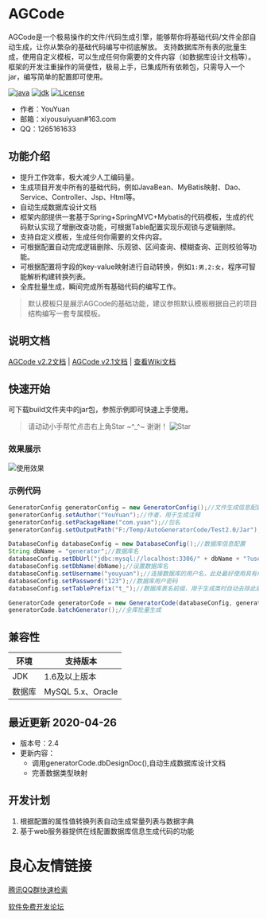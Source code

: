 # AGCode

 
     
 

AGCode是一个极易操作的文件/代码生成引擎，能够帮你将基础代码/文件全部自动生成，让你从繁杂的基础代码编写中彻底解放。
支持数据库所有表的批量生成，使用自定义模板，可以生成任何你需要的文件内容（如数据库设计文档等）。  
框架的开发注重操作的简便性，极易上手，已集成所有依赖包，只需导入一个jar，编写简单的配置即可使用。  


[![java](https://img.shields.io/badge/language-java-orange.svg)]()
[![jdk](https://img.shields.io/badge/jdk-1.6-green.svg)]()
[![License](http://img.shields.io/:license-apache-blue.svg)](http://www.apache.org/licenses/LICENSE-2.0.html)

* 作者：YouYuan  
* 邮箱：xiyousuiyuan#163.com  
* QQ：1265161633  

## 功能介绍  

- 提升工作效率，极大减少人工编码量。
- 生成项目开发中所有的基础代码，例如JavaBean、MyBatis映射、Dao、Service、Controller、Jsp、Html等。
- 自动生成数据库设计文档
- 框架内部提供一套基于Spring+SpringMVC+Mybatis的代码模板，生成的代码默认实现了增删改查功能，可根据Table配置实现乐观锁与逻辑删除。
- 支持自定义模板，生成任何你需要的文件内容。
- 可根据配置自动完成逻辑删除、乐观锁、区间查询、模糊查询、正则校验等功能。
- 可根据配置将字段的key-value映射进行自动转换，例如`1:男,2:女`，程序可智能解析构建转换列表。
- 全库批量生成，瞬间完成所有基础代码的编写工作。

> 默认模板只是展示AGCode的基础功能，建议参照默认模板根据自己的项目结构编写一套专属模板。

## 说明文档
[AGCode v2.2文档](http://u.720life.cn/g/1d1469e815a24931d66d81316410363118b4091c5e53fa9843bca036534a446b  "AGCode v2.2说明文档") | [AGCode v2.1文档](http://u.720life.cn/g/1d1469e815a24931d66d8131641036319968a6eef2b03797e1547dc15d034de8  "AGCode v2.1说明文档") | [查看Wiki文档](http://u.720life.cn/g/2e71d0f0a5c601172267ba20d3a43c6edc97c60d7a883adec1617274d8c0ce0580f63835d99416dce0339a7a71a73755facdac8bcb67a02bad186b42a8c53346  "Wiki文档")

## 快速开始
可下载build文件夹中的jar包，参照示例即可快速上手使用。
> 请动动小手帮忙点击右上角Star \~^_^\~  谢谢！ ![Star](img/star.jpg)

### 效果展示
![使用效果](img/usingEffect.jpg)

### 示例代码
```  java
GeneratorConfig generatorConfig = new GeneratorConfig();//文件生成信息配置
generatorConfig.setAuthor("YouYuan");//作者，用于生成注释
generatorConfig.setPackageName("com.yuan");//包名
generatorConfig.setOutputPath("F:/Temp/AutoGeneratorCode/Test2.0/Jar");//设置文件输出路径

DatabaseConfig databaseConfig = new DatabaseConfig();//数据库信息配置
String dbName = "generator";//数据库名
databaseConfig.setDbUrl("jdbc:mysql://localhost:3306/" + dbName + "?useUnicode=true&characterEncoding=UTF-8&allowMultiQueries=true");//数据库连接地址
databaseConfig.setDbName(dbName);//设置数据库名
databaseConfig.setUsername("youyuan");//连接数据库的用户名，此处最好使用具有root权限的用户
databaseConfig.setPassword("123");//数据库用户密码
databaseConfig.setTablePrefix("t_");//数据库表名前缀，用于生成类时自动去除此前缀

GeneratorCode generatorCode = new GeneratorCode(databaseConfig, generatorConfig);//根据配置创建文件生成核心对象
generatorCode.batchGenerator();//全库批量生成
```

## 兼容性
|环境|支持版本|  
|------|------|
|JDK|1.6及以上版本|  
| 数据库 | MySQL 5.x、Oracle |


## 最近更新 2020-04-26
- 版本号：2.4
- 更新内容：
    - 调用generatorCode.dbDesignDoc(),自动生成数据库设计文档
    - 完善数据类型映射

## 开发计划

1. 根据配置的属性值转换列表自动生成常量列表与数据字典
2. 基于web服务器提供在线配置数据库信息生成代码的功能



 # 良心友情链接

[腾讯QQ群快速检索](http://u.720life.cn/s/8cf73f7c)

[软件免费开发论坛](http://u.720life.cn/s/bbb01dc0)
